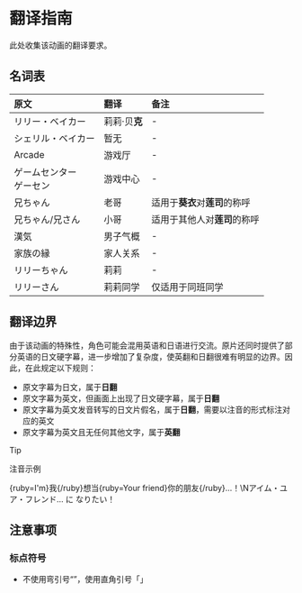 # 翻译指南

此处收集该动画的翻译要求。

## 名词表

| 原文                       | 翻译          | 备注                           |
| :------------------------- | :------------ | :----------------------------- |
| リリー・ベイカー           | 莉莉·贝**克** | -                              |
| シェリル・ベイカー         | 暂无          | -                              |
| Arcade                     | 游戏厅        | -                              |
| ゲームセンター<br>ゲーセン | 游戏中心      | -                              |
| 兄ちゃん                   | 老哥          | 适用于**葵衣**对**莲司**的称呼 |
| 兄ちゃん/兄さん            | 小哥          | 适用于其他人对**莲司**的称呼   |
| 漢気                       | 男子气概      | -                              |
| 家族の縁                   | 家人关系      | -                              |
| リリーちゃん               | 莉莉          | -                              |
| リリーさん                 | 莉莉同学      | 仅适用于同班同学               |

## 翻译边界

由于该动画的特殊性，角色可能会混用英语和日语进行交流。原片还同时提供了部分英语的日文硬字幕，进一步增加了复杂度，使英翻和日翻很难有明显的边界。因此，在此规定以下规则：

+ 原文字幕为日文，属于**日翻**
+ 原文字幕为英文，但画面上出现了日文硬字幕，属于**日翻**
+ 原文字幕为英文发音转写的日文片假名，属于**日翻**，需要以注音的形式标注对应的英文
+ 原文字幕为英文且无任何其他文字，属于**英翻**

> [!TIP]
> 注音示例
>
> {ruby=I'm}我{/ruby}想当{ruby=Your friend}你的朋友{/ruby}…！\Nアイム・ユア・フレンド… に なりたい！

## 注意事项

### 标点符号

+ 不使用弯引号“”，使用直角引号「」
